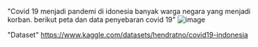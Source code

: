 "Covid 19 menjadi pandemi di idonesia banyak warga negara yang menjadi korban. berikut peta dan data penyebaran covid 19"
![image](https://github.com/user-attachments/assets/67d6b77d-96a2-42b1-9282-995de47f3abc)

"Dataset" 
https://www.kaggle.com/datasets/hendratno/covid19-indonesia

